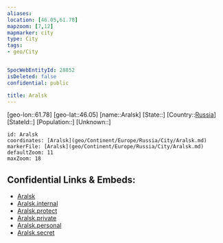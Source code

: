 ```yaml
---
aliases: 
location: [46.05,61.78]
mapzoom: [7,12] 
mapmarker: city 
type: City
tags:
- geo/City


SpocWebEntityId: 28852
isDeleted: false
confidential: public

title: Aralsk
---
```

[geo-lon::61.78]
[geo-lat::46.05]
[name::Aralsk]
[State::]
[Country::[Russia](geo/Continent/Europe/Russia.md)]
[StateId::]
[Population::]
[Unknown::]


```leaflet
id: Aralsk
coordinates: [Aralsk](geo/Continent/Europe/Russia/City/Aralsk.md)
markerFile: [Aralsk](geo/Continent/Europe/Russia/City/Aralsk.md)
defaultZoom: 11 
maxZoom: 18
```


## Confidential Links & Embeds: 
- [Aralsk](../../../../../../_public/geo/Continent/Europe/Russia/City/Aralsk.md) 
- [Aralsk.internal](../../../../../../_internal/geo/Continent/Europe/Russia/City/Aralsk.internal.md) 
- [Aralsk.protect](../../../../../../_protect/geo/Continent/Europe/Russia/City/Aralsk.protect.md) 
- [Aralsk.private](../../../../../../_private/geo/Continent/Europe/Russia/City/Aralsk.private.md) 
- [Aralsk.personal](../../../../../../_personal/geo/Continent/Europe/Russia/City/Aralsk.personal.md) 
- [Aralsk.secret](../../../../../../_secret/geo/Continent/Europe/Russia/City/Aralsk.secret.md) 
